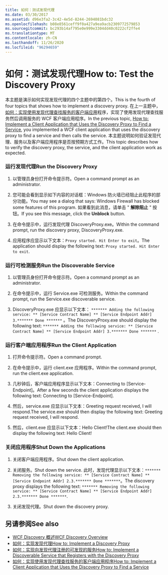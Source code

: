 ```yaml
---
title: 如何：测试发现代理
ms.date: 03/30/2017
ms.assetid: d96e3fa2-3c42-4e5d-8244-2694081bdc32
ms.openlocfilehash: b08e8561ceff9f0a427a9ea9acb2309772579853
ms.sourcegitcommit: bc293b14af795e0e999e3304dd40c0222cf2ffe4
ms.translationtype: MT
ms.contentlocale: zh-CN
ms.lasthandoff: 11/26/2020
ms.locfileid: "96294659"
---
```

# <a name="how-to-test-the-discovery-proxy"></a><span data-ttu-id="2ebee-102">如何：测试发现代理</span><span class="sxs-lookup"><span data-stu-id="2ebee-102">How to: Test the Discovery Proxy</span></span>

<span data-ttu-id="2ebee-103">本主题是演示如何实现发现代理的四个主题中的第四个。</span><span class="sxs-lookup"><span data-stu-id="2ebee-103">This is the fourth of four topics that shows how to implement a discovery proxy.</span></span> <span data-ttu-id="2ebee-104">在上一主题中， [如何：实现使用发现代理查找服务的客户端应用](client-app-discovery-proxy-to-find-a-service.md)程序，实现了使用发现代理查找服务然后调用服务的 WCF 客户端应用程序。</span><span class="sxs-lookup"><span data-stu-id="2ebee-104">In the previous topic, [How to: Implement a Client Application that Uses the Discovery Proxy to Find a Service](client-app-discovery-proxy-to-find-a-service.md), you implemented a WCF client application that uses the discovery proxy to find a service and then calls the service.</span></span> <span data-ttu-id="2ebee-105">本主题说明如何验证发现代理、服务以及客户端应用程序是否按预期方式工作。</span><span class="sxs-lookup"><span data-stu-id="2ebee-105">This topic describes how to verify the discovery proxy, the service, and the client application work as expected.</span></span>  
  
### <a name="run-the-discovery-proxy"></a><span data-ttu-id="2ebee-106">运行发现代理</span><span class="sxs-lookup"><span data-stu-id="2ebee-106">Run the Discovery Proxy</span></span>  
  
1. <span data-ttu-id="2ebee-107">以管理员身份打开命令提示符。</span><span class="sxs-lookup"><span data-stu-id="2ebee-107">Open a command prompt as an administrator.</span></span>  
  
2. <span data-ttu-id="2ebee-108">您可能会看到显示如下内容的对话框：Windows 防火墙已经阻止此程序的部分功能。</span><span class="sxs-lookup"><span data-stu-id="2ebee-108">You may see a dialog that says: Windows Firewall has blocked some features of this program.</span></span> <span data-ttu-id="2ebee-109">如果看到此消息，请单击 " **解除阻止** " 按钮。</span><span class="sxs-lookup"><span data-stu-id="2ebee-109">If you see this message, click the **Unblock** button.</span></span>  
  
3. <span data-ttu-id="2ebee-110">在命令提示中，运行发现代理 DiscoveryProxy.exe。</span><span class="sxs-lookup"><span data-stu-id="2ebee-110">Within the command prompt, run the discovery proxy, DiscoveryProxy.exe.</span></span>  
  
4. <span data-ttu-id="2ebee-111">应用程序应显示以下文本：`Proxy started. Hit Enter to exit`。</span><span class="sxs-lookup"><span data-stu-id="2ebee-111">The application should display the following text: `Proxy started. Hit Enter to exit`.</span></span>  
  
### <a name="run-the-discoverable-service"></a><span data-ttu-id="2ebee-112">运行可检测服务</span><span class="sxs-lookup"><span data-stu-id="2ebee-112">Run the Discoverable Service</span></span>  
  
1. <span data-ttu-id="2ebee-113">以管理员身份打开命令提示符。</span><span class="sxs-lookup"><span data-stu-id="2ebee-113">Open a command prompt as an administrator.</span></span>  
  
2. <span data-ttu-id="2ebee-114">在命令提示中，运行 Service.exe 可检测服务。</span><span class="sxs-lookup"><span data-stu-id="2ebee-114">Within the command prompt, run the Service.exe discoverable service.</span></span>  
  
3. <span data-ttu-id="2ebee-115">DiscoveryProxy.exe 应显示以下文本： `******* Adding the following service: ** [Service Contract Name] ** [Service Endpoint Addr] 3.******* Done *******` 。</span><span class="sxs-lookup"><span data-stu-id="2ebee-115">The DiscoveryProxy.exe should display the following text: `******* Adding the following service: ** [Service Contract Name] ** [Service Endpoint Addr] 3.******* Done *******` .</span></span>  
  
### <a name="run-the-client-application"></a><span data-ttu-id="2ebee-116">运行客户端应用程序</span><span class="sxs-lookup"><span data-stu-id="2ebee-116">Run the Client Application</span></span>  
  
1. <span data-ttu-id="2ebee-117">打开命令提示符。</span><span class="sxs-lookup"><span data-stu-id="2ebee-117">Open a command prompt.</span></span>  
  
2. <span data-ttu-id="2ebee-118">在命令提示中，运行 client.exe 应用程序。</span><span class="sxs-lookup"><span data-stu-id="2ebee-118">Within the command prompt, run the client.exe application.</span></span>  
  
3. <span data-ttu-id="2ebee-119">几秒钟后，客户端应用程序显示以下文本：Connecting to [Service-Endpoint]。</span><span class="sxs-lookup"><span data-stu-id="2ebee-119">After a few seconds the client application displays the following text: Connecting to [Service-Endpoint].</span></span>  
  
4. <span data-ttu-id="2ebee-120">然后，service.exe 应显示以下文本：Greeting request received, I will respond.</span><span class="sxs-lookup"><span data-stu-id="2ebee-120">The service.exe should then display the following text: Greeting request received, I will respond.</span></span>  
  
5. <span data-ttu-id="2ebee-121">然后，client.exe 应显示以下文本：Hello Client!</span><span class="sxs-lookup"><span data-stu-id="2ebee-121">The client.exe should then display the following text: Hello Client!</span></span>  
  
### <a name="shut-down-the-applications"></a><span data-ttu-id="2ebee-122">关闭应用程序</span><span class="sxs-lookup"><span data-stu-id="2ebee-122">Shut Down the Applications</span></span>  
  
1. <span data-ttu-id="2ebee-123">关闭客户端应用程序。</span><span class="sxs-lookup"><span data-stu-id="2ebee-123">Shut down the client application.</span></span>  
  
2. <span data-ttu-id="2ebee-124">关闭服务。</span><span class="sxs-lookup"><span data-stu-id="2ebee-124">Shut down the service.</span></span> <span data-ttu-id="2ebee-125">此时，发现代理显示以下文本：`******* Removing the following service: ** [Service Contract Name] ** [Service Endpoint Addr] 2.3.******* Done *******`。</span><span class="sxs-lookup"><span data-stu-id="2ebee-125">The discovery proxy displays the following text: `******* Removing the following service: ** [Service Contract Name] ** [Service Endpoint Addr] 2.3.******* Done *******`.</span></span>  
  
3. <span data-ttu-id="2ebee-126">关闭发现代理。</span><span class="sxs-lookup"><span data-stu-id="2ebee-126">Shut down the discovery proxy.</span></span>  
  
## <a name="see-also"></a><span data-ttu-id="2ebee-127">另请参阅</span><span class="sxs-lookup"><span data-stu-id="2ebee-127">See also</span></span>

- [<span data-ttu-id="2ebee-128">WCF Discovery 概述</span><span class="sxs-lookup"><span data-stu-id="2ebee-128">WCF Discovery Overview</span></span>](wcf-discovery-overview.md)
- [<span data-ttu-id="2ebee-129">如何：实现发现代理</span><span class="sxs-lookup"><span data-stu-id="2ebee-129">How to: Implement a Discovery Proxy</span></span>](how-to-implement-a-discovery-proxy.md)
- [<span data-ttu-id="2ebee-130">如何：实现向发现代理注册的可发现的服务</span><span class="sxs-lookup"><span data-stu-id="2ebee-130">How to: Implement a Discoverable Service that Registers with the Discovery Proxy</span></span>](discoverable-service-that-registers-with-the-discovery-proxy.md)
- [<span data-ttu-id="2ebee-131">如何：实现使用发现代理查找服务的客户端应用程序</span><span class="sxs-lookup"><span data-stu-id="2ebee-131">How to: Implement a Client Application that Uses the Discovery Proxy to Find a Service</span></span>](client-app-discovery-proxy-to-find-a-service.md)
